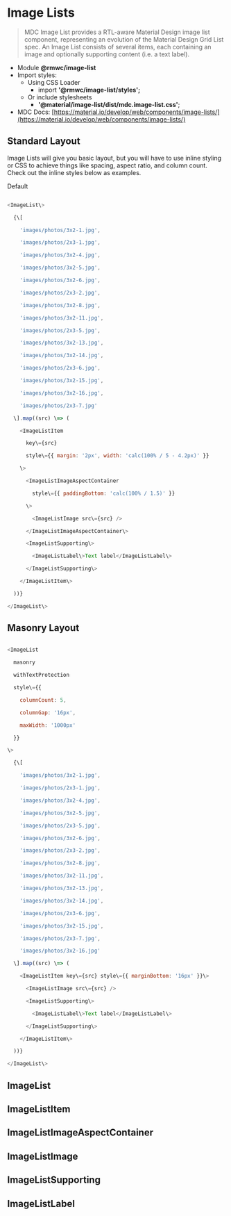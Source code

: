 # Image Lists

> MDC Image List provides a RTL-aware Material Design image list component, representing an evolution of the Material Design Grid List spec. An Image List consists of several items, each containing an image and optionally supporting content (i.e. a text label).

-   Module __@rmwc/image-list__
-   Import styles:
    -   Using CSS Loader
        -   import __'@rmwc/image-list/styles';__
    -   Or include stylesheets
        -   __'@material/image-list/dist/mdc.image-list.css'__;
-   MDC Docs: [https://material.io/develop/web/components/image-lists/](https://material.io/develop/web/components/image-lists/)

## Standard Layout

Image Lists will give you basic layout, but you will have to use inline styling or CSS to achieve things like spacing, aspect ratio, and column count. Check out the inline styles below as examples.

Default

```js

<ImageList\>

  {\[

    'images/photos/3x2-1.jpg',

    'images/photos/2x3-1.jpg',

    'images/photos/3x2-4.jpg',

    'images/photos/3x2-5.jpg',

    'images/photos/3x2-6.jpg',

    'images/photos/2x3-2.jpg',

    'images/photos/3x2-8.jpg',

    'images/photos/3x2-11.jpg',

    'images/photos/2x3-5.jpg',

    'images/photos/3x2-13.jpg',

    'images/photos/3x2-14.jpg',

    'images/photos/2x3-6.jpg',

    'images/photos/3x2-15.jpg',

    'images/photos/3x2-16.jpg',

    'images/photos/2x3-7.jpg'

  \].map((src) \=> (

    <ImageListItem

      key\={src}

      style\={{ margin: '2px', width: 'calc(100% / 5 - 4.2px)' }}

    \>

      <ImageListImageAspectContainer

        style\={{ paddingBottom: 'calc(100% / 1.5)' }}

      \>

        <ImageListImage src\={src} />

      </ImageListImageAspectContainer\>

      <ImageListSupporting\>

        <ImageListLabel\>Text label</ImageListLabel\>

      </ImageListSupporting\>

    </ImageListItem\>

  ))}

</ImageList\>


```

## Masonry Layout

```js

<ImageList

  masonry

  withTextProtection

  style\={{

    columnCount: 5,

    columnGap: '16px',

    maxWidth: '1000px'

  }}

\>

  {\[

    'images/photos/3x2-1.jpg',

    'images/photos/2x3-1.jpg',

    'images/photos/3x2-4.jpg',

    'images/photos/3x2-5.jpg',

    'images/photos/2x3-5.jpg',

    'images/photos/3x2-6.jpg',

    'images/photos/2x3-2.jpg',

    'images/photos/3x2-8.jpg',

    'images/photos/3x2-11.jpg',

    'images/photos/3x2-13.jpg',

    'images/photos/3x2-14.jpg',

    'images/photos/2x3-6.jpg',

    'images/photos/3x2-15.jpg',

    'images/photos/2x3-7.jpg',

    'images/photos/3x2-16.jpg'

  \].map((src) \=> (

    <ImageListItem key\={src} style\={{ marginBottom: '16px' }}\>

      <ImageListImage src\={src} />

      <ImageListSupporting\>

        <ImageListLabel\>Text label</ImageListLabel\>

      </ImageListSupporting\>

    </ImageListItem\>

  ))}

</ImageList\>


```

## ImageList

## ImageListItem

## ImageListImageAspectContainer

## ImageListImage

## ImageListSupporting

## ImageListLabel
